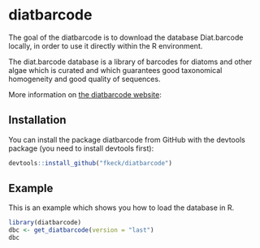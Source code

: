 # diatbarcode


The goal of the diatbarcode is to download the database Diat.barcode locally,
in order to use it directly within the R environment.

The diat.barcode database is a library of barcodes for diatoms and other algae which is curated and
which guarantees good taxonomical homogeneity and good quality of sequences.

More information on [the diatbarcode website](https://www6.inra.fr/carrtel-collection/Barcoding-database):

## Installation

You can install the package diatbarcode from GitHub with the devtools package (you need to install devtools first):

``` r
devtools::install_github("fkeck/diatbarcode")
```

## Example

This is an example which shows you how to load the database in R.

``` r
library(diatbarcode)
dbc <- get_diatbarcode(version = "last")
dbc
```

